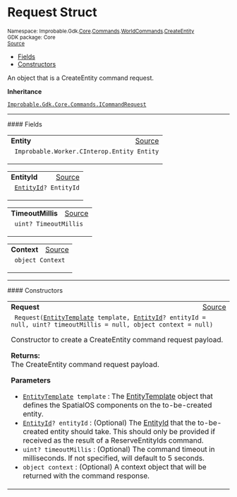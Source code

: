 
# Request Struct
<sup>
Namespace: Improbable.Gdk.<a href="{{urlRoot}}/api/core-index">Core</a>.<a href="{{urlRoot}}/api/core/commands-index">Commands</a>.<a href="{{urlRoot}}/api/core/commands/world-commands">WorldCommands</a>.<a href="{{urlRoot}}/api/core/commands/world-commands/create-entity">CreateEntity</a><br/>
GDK package: Core<br/>
<a href="https://www.github.com/spatialos/gdk-for-unity/blob/decea028/workers/unity/Packages/io.improbable.gdk.core/Commands/WorldCommands/CreateEntity.cs/#L20">Source</a>
<style>
a code {
                    padding: 0em 0.25em!important;
}
code {
                    background-color: #ffffff!important;
}
</style>
</sup>
<nav id="pageToc" class="page-toc"><ul><li><a href="#fields">Fields</a>
<li><a href="#constructors">Constructors</a>
</ul></nav>

</p>



<p>An object that is a CreateEntity command request. </p>



</p>

<b>Inheritance</b>

<code><a href="{{urlRoot}}/api/core/commands/i-command-request">Improbable.Gdk.Core.Commands.ICommandRequest</a></code>






</p>
<hr style="width:100%; border-top-color:#d8d8d8" />
#### Fields


</p>




<table width="100%">
    <tr>
        <td style="border-right:none"><a id="entity"></a><b>Entity</b></td>
        <td style="border-left:none; text-align:right"><a href="https://www.github.com/spatialos/gdk-for-unity/blob/decea028/workers/unity/Packages/io.improbable.gdk.core/Commands/WorldCommands/CreateEntity.cs/#L22">Source</a></td>
    </tr>
    <tr>
        <td colspan="2">
<code> Improbable.Worker.CInterop.Entity Entity</code></p>


</td>
    </tr>
</table>


<table width="100%">
    <tr>
        <td style="border-right:none"><a id="entityid"></a><b>EntityId</b></td>
        <td style="border-left:none; text-align:right"><a href="https://www.github.com/spatialos/gdk-for-unity/blob/decea028/workers/unity/Packages/io.improbable.gdk.core/Commands/WorldCommands/CreateEntity.cs/#L23">Source</a></td>
    </tr>
    <tr>
        <td colspan="2">
<code> <a href="{{urlRoot}}/api/core/entity-id">EntityId</a>? EntityId</code></p>


</td>
    </tr>
</table>


<table width="100%">
    <tr>
        <td style="border-right:none"><a id="timeoutmillis"></a><b>TimeoutMillis</b></td>
        <td style="border-left:none; text-align:right"><a href="https://www.github.com/spatialos/gdk-for-unity/blob/decea028/workers/unity/Packages/io.improbable.gdk.core/Commands/WorldCommands/CreateEntity.cs/#L24">Source</a></td>
    </tr>
    <tr>
        <td colspan="2">
<code> uint? TimeoutMillis</code></p>


</td>
    </tr>
</table>


<table width="100%">
    <tr>
        <td style="border-right:none"><a id="context"></a><b>Context</b></td>
        <td style="border-left:none; text-align:right"><a href="https://www.github.com/spatialos/gdk-for-unity/blob/decea028/workers/unity/Packages/io.improbable.gdk.core/Commands/WorldCommands/CreateEntity.cs/#L25">Source</a></td>
    </tr>
    <tr>
        <td colspan="2">
<code> object Context</code></p>


</td>
    </tr>
</table>







</p>
<hr style="width:100%; border-top-color:#d8d8d8" />
#### Constructors


</p>




<table width="100%">
    <tr>
        <td style="border-right:none"><a id="request-entitytemplate-entityid-uint-object"></a><b>Request</b></td>
        <td style="border-left:none; text-align:right"><a href="https://www.github.com/spatialos/gdk-for-unity/blob/decea028/workers/unity/Packages/io.improbable.gdk.core/Commands/WorldCommands/CreateEntity.cs/#L44">Source</a></td>
    </tr>
    <tr>
        <td colspan="2">
<code> Request(<a href="{{urlRoot}}/api/core/entity-template">EntityTemplate</a> template, <a href="{{urlRoot}}/api/core/entity-id">EntityId</a>? entityId = null, uint? timeoutMillis = null, object context = null)</code></p>
Constructor to create a CreateEntity command request payload. 
</p><b>Returns:</b></br>The CreateEntity command request payload.

</p>

<b>Parameters</b>

<ul>
<li><code><a href="{{urlRoot}}/api/core/entity-template">EntityTemplate</a> template</code> : The <a href="{{urlRoot}}/api/core/entity-template">EntityTemplate</a> object that defines the SpatialOS components on the to-be-created entity. </li>
<li><code><a href="{{urlRoot}}/api/core/entity-id">EntityId</a>? entityId</code> : (Optional) The <a href="{{urlRoot}}/api/core/entity-id">EntityId</a> that the to-be-created entity should take. This should only be provided if received as the result of a ReserveEntityIds command. </li>
<li><code>uint? timeoutMillis</code> : (Optional) The command timeout in milliseconds. If not specified, will default to 5 seconds. </li>
<li><code>object context</code> : (Optional) A context object that will be returned with the command response. </li>
</ul>





</td>
    </tr>
</table>






